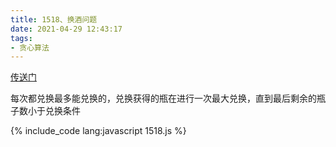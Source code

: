 ```yaml
---
title: 1518、换酒问题
date: 2021-04-29 12:43:17
tags:
- 贪心算法
---
```

[传送门](https://leetcode-cn.com/problems/water-bottles/)

每次都兑换最多能兑换的，兑换获得的瓶在进行一次最大兑换，直到最后剩余的瓶子数小于兑换条件

{% include_code lang:javascript 1518.js %}